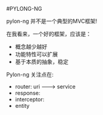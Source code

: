 #PYLONG-NG

pylon-ng 并不是一个典型的MVC框架!

在我看来，一个好的框架，应该是：

* 概念越少越好
* 功能特性可以扩展
* 基于本质的抽象，稳定

Pylon-ng 关注点在:
* router:    uri ---> service
* response:
* interceptor:
* entity

